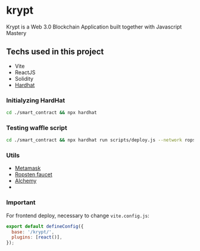 # krypt
Krypt is a Web 3.0 Blockchain Application built together with Javascript Mastery

## Techs used in this project

- Vite
- ReactJS
- Solidity
- [Hardhat](https://hardhat.org)

### Initialyzing HardHat

```sh
cd ./smart_contract && npx hardhat
```

### Testing waffle script

```sh
cd ./smart_contract && npx hardhat run scripts/deploy.js --network ropsten
```

### Utils

- [Metamask](https://metamask.io/)
- [Ropsten faucet](https://faucet.egorfine.com/)
- [Alchemy](https://alchemy.com/)
- 

### Important
For frontend deploy, necessary to change `vite.config.js`:
```js
export default defineConfig({
  base: '/krypt/',
  plugins: [react()],
});
```